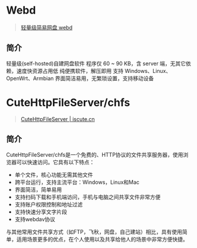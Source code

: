 # Webd

> [轻量级简易网盘 webd](https://webd.cf/)

## 简介
轻量级(self-hosted)自建网盘软件
程序仅 60 ~ 90 KB，含 server 端，无其它依赖，速度快资源占用低
纯便携软件，解压即用
支持 Windows、Linux、OpenWrt、Armbian
界面简洁易用，无繁琐设置，支持移动设备


# CuteHttpFileServer/chfs

> [CuteHttpFileServer | iscute.cn](http://iscute.cn/chfs)


## 简介
CuteHttpFileServer/chfs是一个免费的、HTTP协议的文件共享服务器，使用浏览器可以快速访问。它具有以下特点：

-   单个文件，核心功能无需其他文件
-   跨平台运行，支持主流平台：Windows，Linux和Mac
-   界面简洁，简单易用
-   支持扫码下载和手机端访问，手机与电脑之间共享文件非常方便
-   支持账户权限控制和地址过滤
-   支持快速分享文字片段
-   支持webdav协议

与其他常用文件共享方式（如FTP，飞秋，网盘，自己建站）相比，具有使用简单，适用场景更多的优点，在个人使用以及共享给他人的场景中非常方便快捷。